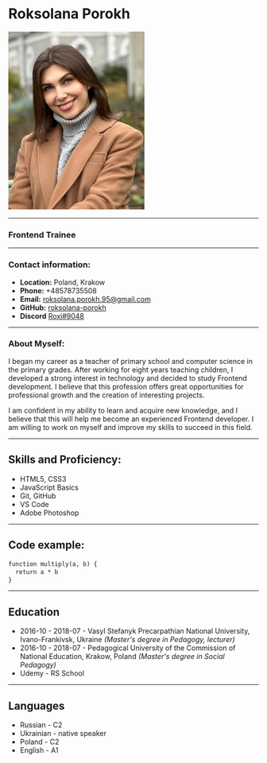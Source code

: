 # **Roksolana Porokh**
![roksolana porokh](images/photo.jpeg)

_______
### **Frontend Trainee**
_______
### **Contact information:**
* **Location:** Poland, Krakow
* **Phone:** +48578735508
* **Email:** roksolana.porokh.95@gmail.com
* **GitHub:** [roksolana-porokh](https://github.com/roksolana-porokh)
* **Discord** [Roxi#9048](Roxi#9048)

_______
### **About Myself:**
I began my career as a teacher of primary school and computer science in the primary grades. After working for eight years teaching children, I developed a strong interest in technology and decided to study Frontend development. I believe that this profession offers great opportunities for professional growth and the creation of interesting projects.

I am confident in my ability to learn and acquire new knowledge, and I believe that this will help me become an experienced Frontend developer. I am willing to work on myself and improve my skills to succeed in this field.

_______
## **Skills and Proficiency:**
* HTML5, CSS3
* JavaScript Basics
* Git, GitHub
* VS Code
* Adobe Photoshop

_______
## **Code example:**
```
function multiply(a, b) {
  return a * b
}
```

_______
## **Education**
* 2016-10 - 2018-07 - Vasyl Stefanyk Precarpathian National University, Ivano-Frankivsk, Ukraine *(Master's degree in Pedagogy, lecturer)*
* 2016-10 - 2018-07 - Pedagogical University of the Commission of National Education, Krakow, Poland *(Master's degree in Social Pedagogy)*
* Udemy - RS School

_______
## **Languages**
* Russian - C2
* Ukrainian - native speaker
* Poland - C2
* English - A1